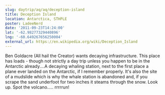 ```yaml
---
slug: daytrip/aq/aq/deception-island
title: Deception Island
location: Antarctica, STHPLE
poster: LadeeNerd
date: '2011-09-23T14:24:00'
lat: '-62.98277329440896'
lng: '-60.649267656250004'
external_url: https://en.wikipedia.org/wiki/Deception_Island
---
```


Ben Goldacre (All hail the Creator) wants decaying infrastructure. This place has loads - though not strictly a day trip unless you happen to be in the Antarctic already....A decaying whaling station, next to the first place a plane ever landed on the Antarctic, if I remember properly. It's also the site of a mudslide which is why the whale station is abandoned and, if you scrape the sand underfoot for two inches it steams through the snow. Look up. Spot the volcano..... rrrrrun!
